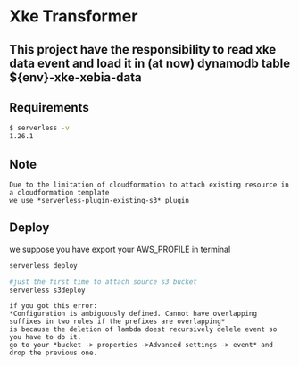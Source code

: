 # Xke Transformer
##    This project have the responsibility to read xke data event and load it in (at now) dynamodb table ${env}-xke-xebia-data

## Requirements

```bash
$ serverless -v
1.26.1
```

## Note
    Due to the limitation of cloudformation to attach existing resource in a cloudformation template
    we use *serverless-plugin-existing-s3* plugin

## Deploy
we suppose you have export your AWS_PROFILE in terminal
```bash
serverless deploy

#just the first time to attach source s3 bucket
serverless s3deploy
```
    if you got this error:
    *Configuration is ambiguously defined. Cannot have overlapping suffixes in two rules if the prefixes are overlapping*
    is because the deletion of lambda doest recursively delele event so you have to do it.
    go to your *bucket -> properties ->Advanced settings -> event* and drop the previous one.
